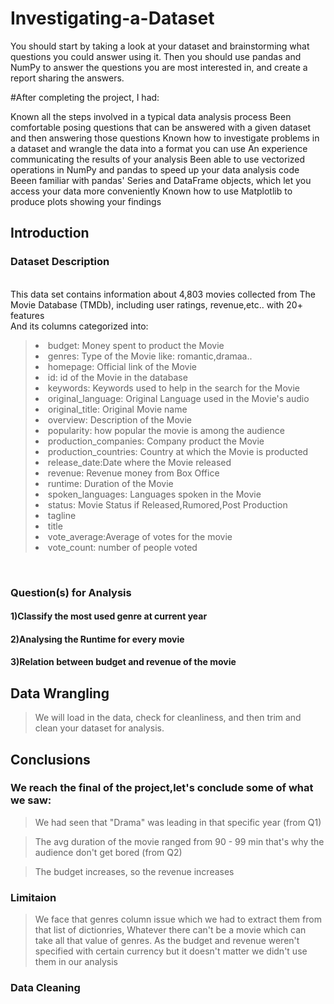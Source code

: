 # Investigating-a-Dataset
You should start by taking a look at your dataset and brainstorming what questions you could answer using it. Then you should use pandas and NumPy to answer the questions you are most interested in, and create a report sharing the answers.

#After completing the project, I had:

Known all the steps involved in a typical data analysis process
Been comfortable posing questions that can be answered with a given dataset and then answering those questions
Known how to investigate problems in a dataset and wrangle the data into a format you can use
An experience communicating the results of your analysis
Been able to use vectorized operations in NumPy and pandas to speed up your data analysis code
Beeen familiar with pandas' Series and DataFrame objects, which let you access your data more conveniently
Known how to use Matplotlib to produce plots showing your findings

## Introduction

### Dataset Description 

<br>This data set contains information about 4,803 movies collected from The Movie Database (TMDb), including user ratings, revenue,etc.. with 20+ features
<br>And its columns categorized into:</br>
><li>budget: Money spent to product the Movie</li>
><li>genres: Type of the Movie like: romantic,dramaa..</li>
><li>homepage: Official link of the Movie</li>
><li>id: id of the Movie in the database</li>
><li>keywords: Keywords used to help in the search for the Movie</li>
><li>original_language: Original Language used in the Movie's audio </li>
><li>original_title: Original Movie name</li>
><li>overview: Description of the Movie</li>
><li>popularity: how popular the movie is among the audience</li>
><li>production_companies: Company product the Movie</li>
><li>production_countries: Country at which the Movie is producted</li>
><li>release_date:Date where the Movie released</li>
><li>revenue: Revenue money from Box Office</li>
><li>runtime: Duration of the Movie</li>
><li>spoken_languages: Languages spoken in the Movie</li>
><li>status: Movie Status if Released,Rumored,Post Production</li>
><li>tagline</li>
><li>title</li>
><li>vote_average:Average of votes for the movie</li>
><li>vote_count: number of people voted</li>
</br>

### Question(s) for Analysis
#### 1)Classify the most used genre at current year
#### 2)Analysing the Runtime for every movie
#### 3)Relation between budget and revenue of the movie

## Data Wrangling

> We will load in the data, check for cleanliness, and then trim and clean your dataset for analysis.

## Conclusions

### We reach the final of the project,let's conclude some of what we saw:
> We had seen that "Drama" was leading in that specific year (from Q1)

> The avg duration of the movie ranged from 90 - 99 min that's why the audience don't get bored (from Q2)

>The budget increases, so the revenue increases 

### Limitaion
> We face that genres column issue which we had to extract them from that list of dictionries, Whatever there can't be a movie which can take all that value of genres. As the budget and revenue weren't specified with certain currency but it doesn't matter we didn't use them in our analysis
### Data Cleaning
